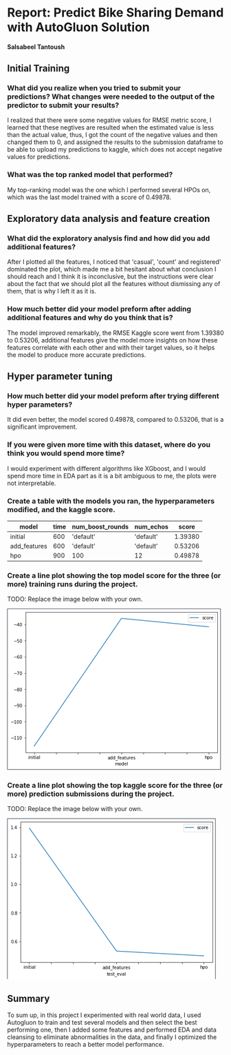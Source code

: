 # Report: Predict Bike Sharing Demand with AutoGluon Solution
#### Salsabeel Tantoush

## Initial Training
### What did you realize when you tried to submit your predictions? What changes were needed to the output of the predictor to submit your results?
I realized that there were some negative values for RMSE metric score, I learned that these negtives are resulted when the estimated value is less than the actual value, thus, I got the count of the negative values and then changed them to 0, and assigned the results to the submission dataframe to be able to upload my predictions to kaggle, which does not accept negative values for predictions.

### What was the top ranked model that performed?
My top-ranking model was the one which I performed several HPOs on, which was the last model trained with a score of 0.49878.

## Exploratory data analysis and feature creation
### What did the exploratory analysis find and how did you add additional features?
After I plotted all the features, I noticed that 'casual', 'count' and registered' dominated the plot, which made me a bit hesitant about what conclusion I should reach and I think it is inconclusive, but the instructions were clear about the fact that we should plot all the features without dismissing any of them, that is why I left it as it is. 

### How much better did your model preform after adding additional features and why do you think that is?
The model improved remarkably, the RMSE Kaggle score went from 1.39380 to 0.53206, additional features give the model more insights on how these features correlate with each other and with their target values, so it helps the model to produce more accurate predictions.

## Hyper parameter tuning
### How much better did your model preform after trying different hyper parameters?
It did even better, the model scored 0.49878, compared to 0.53206, that is a significant improvement. 
### If you were given more time with this dataset, where do you think you would spend more time?
I would experiment with different algorithms like XGboost, and I would spend more time in EDA part as it is a bit ambiguous to me, the plots were not interpretable. 

### Create a table with the models you ran, the hyperparameters modified, and the kaggle score.
|model|time|num_boost_rounds|num_echos|score|
|--|--|--|--|--|
|initial|600|'default'|'default'|1.39380|
|add_features|600|'default'|'default'|0.53206|
|hpo|900|100|12|0.49878|
### Create a line plot showing the top model score for the three (or more) training runs during the project.

TODO: Replace the image below with your own.

![model_train_score.png](fig1.png)

### Create a line plot showing the top kaggle score for the three (or more) prediction submissions during the project.

TODO: Replace the image below with your own.

![model_test_score.png](fig2.png)

## Summary
To sum up, in this project I experimented with real world data, I used Autogluon to train and test several models and then select the best performing one, then I added some features and performed EDA and data cleansing to eliminate abnormalities in the data, and finally I optimized the hyperparameters to reach a better model performance.
